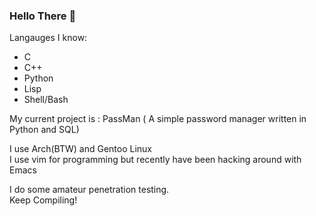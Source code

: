 ### Hello There 👋

Langauges I know:
* C
* C++
* Python
* Lisp
* Shell/Bash

My current project is : PassMan ( A simple password manager written in Python and SQL)   

I use Arch(BTW) and Gentoo Linux   
I use vim for programming but recently have been hacking around with Emacs  

I do some amateur penetration testing.   
Keep Compiling!
<!--
**HashTag-4512/HashTag-4512** is a ✨ _special_ ✨ repository because its `README.md` (this file) appears on your GitHub profile.

Here are some ideas to get you started:

- 🔭 I’m currently working on ...
- 🌱 I’m currently learning ...
- 👯 I’m looking to collaborate on ...
- 🤔 I’m looking for help with ...
- 💬 Ask me about ...
- 📫 How to reach me: ...
- 😄 Pronouns: ...
- ⚡ Fun fact: ...
-->

